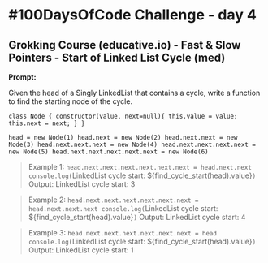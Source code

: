 # #100DaysOfCode Challenge - day 4

## Grokking Course (educative.io) - Fast & Slow Pointers - Start of Linked List Cycle (med)

**Prompt:**

Given the head of a Singly LinkedList that contains a cycle, write a function to find the starting node of the cycle.

`class Node {
    constructor(value, next=null){
      this.value = value;
      this.next = next;
    }
  }`

  `head = new Node(1)
  head.next = new Node(2)
  head.next.next = new Node(3)
  head.next.next.next = new Node(4)
  head.next.next.next.next = new Node(5)
  head.next.next.next.next.next = new Node(6)`
   

> Example 1:
  `head.next.next.next.next.next.next = head.next.next
  console.log(`LinkedList cycle start: ${find_cycle_start(head).value}`)`
> Output:  LinkedList cycle start: 3

> Example 2:
  `head.next.next.next.next.next.next = head.next.next.next
  console.log(`LinkedList cycle start: ${find_cycle_start(head).value}`)`
> Output:  LinkedList cycle start: 4

> Example 3:
  `head.next.next.next.next.next.next = head
  console.log(`LinkedList cycle start: ${find_cycle_start(head).value}`)`
> Output:  LinkedList cycle start: 1